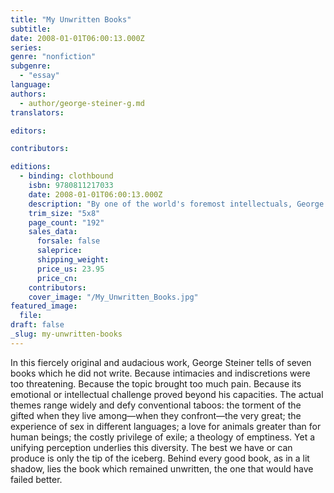 ```yaml
---
title: "My Unwritten Books"
subtitle:
date: 2008-01-01T06:00:13.000Z
series:
genre: "nonfiction"
subgenre:
  - "essay"
language:
authors:
  - author/george-steiner-g.md
translators:

editors:

contributors:

editions:
  - binding: clothbound
    isbn: 9780811217033
    date: 2008-01-01T06:00:13.000Z
    description: "By one of the world's foremost intellectuals, George Steiner's My Unwritten Books meditates upon seven books he had long had in mind to write, but never did. Massively erudite, the essays are also brave, unflinching, and wholly personal. "
    trim_size: "5x8"
    page_count: "192"
    sales_data:
      forsale: false
      saleprice:
      shipping_weight:
      price_us: 23.95
      price_cn:
    contributors:
    cover_image: "/My_Unwritten_Books.jpg"
featured_image:
  file:
draft: false
_slug: my-unwritten-books
---
```


In this fiercely original and audacious work, George Steiner tells of seven books which he did not write. Because intimacies and indiscretions were too threatening. Because the topic brought too much pain. Because its emotional or intellectual challenge proved beyond his capacities. The actual themes range widely and defy conventional taboos: the torment of the gifted when they live among—when they confront—the very great; the experience of sex in different languages; a love for animals greater than for human beings; the costly privilege of exile; a theology of emptiness. Yet a unifying perception underlies this diversity. The best we have or can produce is only the tip of the iceberg. Behind every good book, as in a lit shadow, lies the book which remained unwritten, the one that would have failed better.

